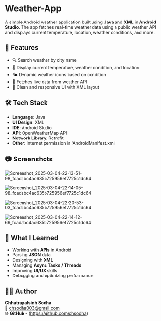 # Weather-App
A simple Android weather application built using **Java** and **XML** in **Android Studio**. The app fetches real-time weather data using a public weather API and displays current temperature, location, weather conditions, and more.

## 📱 Features

- 🔍 Search weather by city name
- 🌡️ Display current temperature, weather condition, and location
- 🌤️ Dynamic weather icons based on condition
- 📡 Fetches live data from weather API
- 🧭 Clean and responsive UI with XML layout

## 🛠️ Tech Stack

- **Language**: Java  
- **UI Design**: XML  
- **IDE**: Android Studio  
- **API**: OpenWeatherMap API
- **Network Library**: Retrofit
- **Other**: Internet permission in 'AndroidManifest.xml'

## 📷 Screenshots

![Screenshot_2025-03-04-22-13-51-98_fcadabc4ac635b725956ef7725c1dc64](https://github.com/user-attachments/assets/dddd2978-91f4-4634-a8fd-757aa3c869fb)

![Screenshot_2025-03-04-22-14-05-98_fcadabc4ac635b725956ef7725c1dc64](https://github.com/user-attachments/assets/3c4002e0-048e-4362-8302-c448fe7a1677)

![Screenshot_2025-03-04-22-20-53-03_fcadabc4ac635b725956ef7725c1dc64](https://github.com/user-attachments/assets/cd7359c0-2e46-4dc1-b5f9-270f443bb203)

![Screenshot_2025-03-04-22-14-12-69_fcadabc4ac635b725956ef7725c1dc64](https://github.com/user-attachments/assets/bc14e803-aa1e-4bd2-9fe8-edffbe34708b)


## 🧠 What I Learned

- Working with **APIs** in Android  
- Parsing **JSON** data  
- Designing with **XML**  
- Managing **Async Tasks / Threads**  
- Improving **UI/UX** skills  
- Debugging and optimizing performance  


## 🙋‍♂️ Author

**Chhatrapalsinh Sodha**  
📧 chsodha003@gmail.com  
🌐 **GitHub** - (https://github.com/chsodha)

